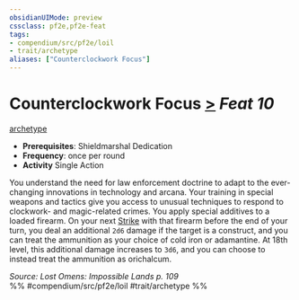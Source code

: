 ```yaml
---
obsidianUIMode: preview
cssclass: pf2e,pf2e-feat
tags:
- compendium/src/pf2e/loil
- trait/archetype
aliases: ["Counterclockwork Focus"]
---
```

# Counterclockwork Focus  [>](../../rules/core-rulebook/chapter-9-playing-the-game.md#Actions "Single Action") *Feat 10*  
[archetype](../../rules/traits/archetype.md)  

- **Prerequisites**: Shieldmarshal Dedication
- **Frequency**: once per round
- **Activity** Single Action

You understand the need for law enforcement doctrine to adapt to the ever-changing innovations in technology and arcana. Your training in special weapons and tactics give you access to unusual techniques to respond to clockwork- and magic-related crimes. You apply special additives to a loaded firearm. On your next [Strike](../../rules/actions/strike.md) with that firearm before the end of your turn, you deal an additional `2d6` damage if the target is a construct, and you can treat the ammunition as your choice of cold iron or adamantine. At 18th level, this additional damage increases to `3d6`, and you can choose to instead treat the ammunition as orichalcum.

*Source: Lost Omens: Impossible Lands p. 109*  
%% #compendium/src/pf2e/loil #trait/archetype %%